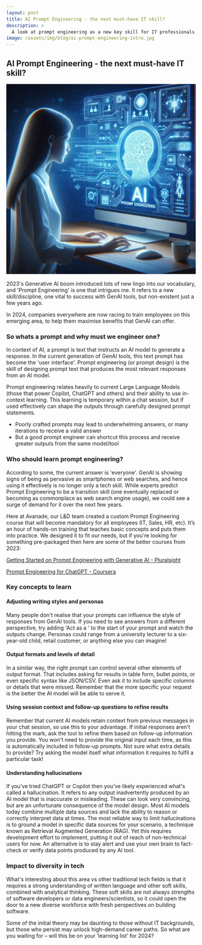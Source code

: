 ```yaml
---
layout: post
title: AI Prompt Engineering - the next must-have IT skill?
description: >
  A look at prompt engineering as a new key skill for IT professionals - key concepts involved, learning resources, and impact to the IT workforce overall
image: /assets/img/blog/ai-prompt-engineering-intro.jpg
---
```


## AI Prompt Engineering - the next must-have IT skill?

![AI Prompt Engineering](/assets/img/blog/ai-prompt-engineering-intro.jpg)

2023's Generative AI boom introduced lots of new lingo into our vocabulary, and 'Prompt Engineering' is one that intrigues me. It refers to a new skill/discipline, one vital to success with GenAI tools, but non-existent just a few years ago.

In 2024, companies everywhere are now racing to train employees on this emerging area, to help them maximise benefits that GenAI can offer.

### So whats a prompt and why must we engineer one?

In context of AI, a prompt is text that instructs an AI model to generate a response. In the current generation of GenAI tools, this text prompt has become the 'user interface'. Prompt engineering (or prompt design) is the skill of designing prompt text that produces the most relevant responses from an AI model.

Prompt engineering relates heavily to current Large Language Models (those that power Copilot, ChatGPT and others) and their ability to use in-context learning. This learning is temporary within a chat session, but if used effectively can shape the outputs through carefully designed prompt statements.

- Poorly crafted prompts may lead to underwhelming answers, or many iterations to receive a valid answer
- But a good prompt engineer can shortcut this process and receive greater outputs from the same model/tool

### Who should learn prompt engineering?

According to some, the current answer is 'everyone'. GenAI is showing signs of being as pervasive as smartphones or web searches, and hence using it effectively is no longer only a tech skill. While experts predict Prompt Engineering to be a transition skill (one eventually replaced or becoming as commonplace as web search engine usage), we could see a surge of demand for it over the next few years.

Here at Avanade, our L&D team created a custom Prompt Engineering course that will become mandatory for all employees (IT, Sales, HR, etc). It’s an hour of hands-on training that teaches basic concepts and puts them into practice. We designed it to fit our needs, but if you're looking for something pre-packaged then here are some of the better courses from 2023:

[Getting Started on Prompt Engineering with Generative AI - Pluralsight](https://app.pluralsight.com/library/courses/getting-started-prompt-engineering-generative-ai)

[Prompt Engineering for ChatGPT - Coursera](https://www.coursera.org/learn/prompt-engineering)

### Key concepts to learn

#### Adjusting writing styles and personas

Many people don't realise that your prompts can influence the style of responses from GenAI tools. If you need to see answers from a different perspective, try adding 'Act as a <persona name>' to the start of your prompt and watch the outputs change. Personas could range from a university lecturer to a six-year-old child, retail customer, or anything else you can imagine!

#### Output formats and levels of detail

In a similar way, the right prompt can control several other elements of output format. That includes asking for results in table form, bullet points, or even specific syntax like JSON/CSV. Even ask it to include specific columns or details that were missed. Remember that the more specific your request is the better the AI model will be able to serve it.

#### Using session context and follow-up questions to refine results

Remember that current AI models retain context from previous messages in your chat session, so use this to your advantage. If initial responses aren't hitting the mark, ask the tool to refine them based on follow-up information you provide. You won't need to provide the original input each time, as this is automatically included in follow-up prompts. Not sure what extra details to provide? Try asking the model itself what information it requires to fulfil a particular task!

#### Understanding hallucinations

If you've tried ChatGPT or Copilot then you've likely experienced what's called a hallucination. It refers to any output inadvertently produced by an AI model that is inaccurate or misleading. These can look very convincing, but are an unfortunate consequence of the model design. Most AI models today combine multiple data sources and lack the ability to reason or correctly interpret data at times. The most reliable way to limit hallucinations is to ground a model in specific data sources for your scenario, a technique known as Retrieval Augmented Generation (RAG). Yet this requires development effort to implement, putting it out of reach of non-technical users for now. An alternative is to stay alert and use your own brain to fact-check or verify data points produced by any AI tool.

### Impact to diversity in tech

What's interesting about this area vs other traditional tech fields is that it requires a strong understanding of written language and other soft skills, combined with analytical thinking. These soft skills are not always strengths of software developers or data engineers/scientists, so it could open the door to a new diverse workforce with fresh perspectives on building software.

Some of the initial theory may be daunting to those without IT backgrounds, but those who persist may unlock high-demand career paths. So what are you waiting for – will this be on your ‘learning list’ for 2024?